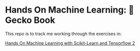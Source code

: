  # Hands On Machine Learning: 🦎 Gecko Book

 This repo is to track me working through the exercises in:

 [Hands On Machine Learning with Scikit-Learn and Tensorflow 2](https://www.amazon.com.au/Hands-Machine-Learning-Scikit-Learn-TensorFlow/dp/1492032646/)
